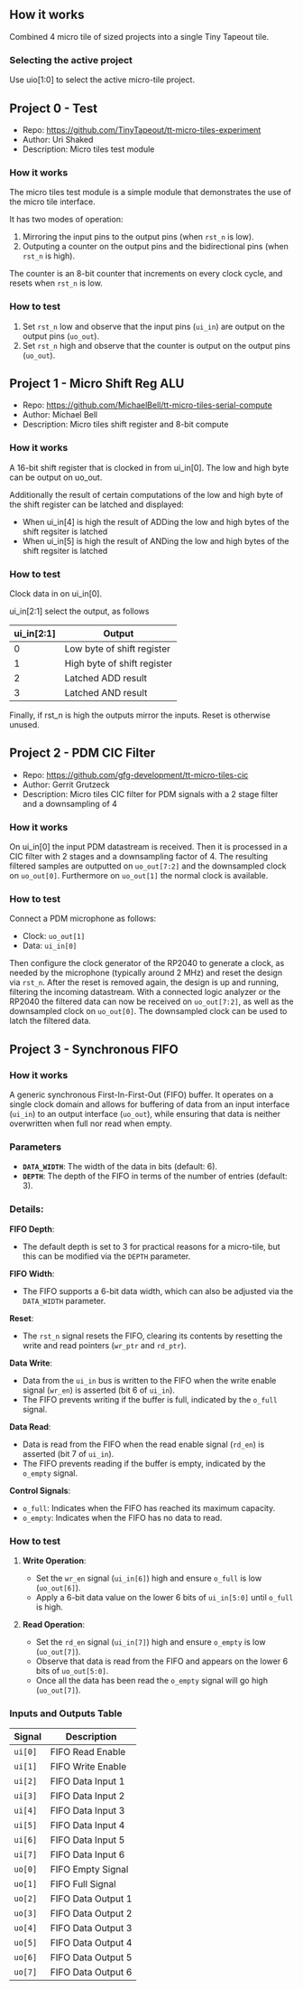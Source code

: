 <!---

This file is used to generate your project datasheet. Please fill in the information below and delete any unused
sections.

You can also include images in this folder and reference them in the markdown. Each image must be less than
512 kb in size, and the combined size of all images must be less than 1 MB.
-->

## How it works

Combined 4 micro tile of  sized projects into a single Tiny Tapeout tile.

### Selecting the active project

Use uio[1:0] to select the active micro-tile project.

## Project 0 - Test

* Repo: https://github.com/TinyTapeout/tt-micro-tiles-experiment
* Author: Uri Shaked
* Description: Micro tiles test module

### How it works

The micro tiles test module is a simple module that demonstrates the use of the micro tile interface.

It has two modes of operation:

1. Mirroring the input pins to the output pins (when `rst_n` is low).
3. Outputing a counter on the output pins and the bidirectional pins (when `rst_n` is high).

The counter is an 8-bit counter that increments on every clock cycle, and resets when `rst_n` is low.

### How to test

1. Set `rst_n` low and observe that the input pins (`ui_in`) are output on the output pins (`uo_out`).
2. Set `rst_n` high and observe that the counter is output on the output pins (`uo_out`).

## Project 1 - Micro Shift Reg ALU

* Repo: https://github.com/MichaelBell/tt-micro-tiles-serial-compute
* Author: Michael Bell
* Description: Micro tiles shift register and 8-bit compute

### How it works

A 16-bit shift register that is clocked in from ui_in[0].  The low and high byte can be output on uo_out.

Additionally the result of certain computations of the low and high byte of the shift register can be latched and displayed:

- When ui_in[4] is high the result of ADDing the low and high bytes of the shift regsiter is latched
- When ui_in[5] is high the result of ANDing the low and high bytes of the shift regsiter is latched

### How to test

Clock data in on ui_in[0].

ui_in[2:1] select the output, as follows

| ui_in[2:1] | Output                      |
|------------|-----------------------------|
| 0          | Low byte of shift register  |
| 1          | High byte of shift register |
| 2          | Latched ADD result          |
| 3          | Latched AND result          |

Finally, if rst_n is high the outputs mirror the inputs.  Reset is otherwise unused.

## Project 2 - PDM CIC Filter
* Repo: https://github.com/gfg-development/tt-micro-tiles-cic
* Author: Gerrit Grutzeck
* Description: Micro tiles CIC filter for PDM signals with a 2 stage filter and a downsampling of 4

### How it works 
On ui_in[0] the input PDM datastream is received. Then it is processed in a CIC filter with 2 stages and a downsampling factor of 4. 
The resulting filtered samples are outputted on `uo_out[7:2]` and the downsampled clock on `uo_out[0]`. Furthermore on `uo_out[1]` the normal clock is available. 

### How to test
Connect a PDM microphone as follows:
* Clock: `uo_out[1]`
* Data: `ui_in[0]`

Then configure the clock generator of the RP2040 to generate a clock, as needed by the microphone (typically around 2 MHz) and reset the design via `rst_n`. 
After the reset is removed again, the design is up and running, filtering the incoming datastream.
With a connected logic analyzer or the RP2040 the filtered data can now be received on `uo_out[7:2]`, as well as the downsampled clock on `uo_out[0]`.
The downsampled clock can be used to latch the filtered data. 

## Project 3 - Synchronous FIFO

### How it works

A generic synchronous First-In-First-Out (FIFO) buffer. It operates on a single clock domain and allows for buffering of data from an input interface (`ui_in`) to an output interface (`uo_out`), while ensuring that data is neither overwritten when full nor read when empty.

### Parameters

- **`DATA_WIDTH`**: The width of the data in bits (default: 6).
- **`DEPTH`**: The depth of the FIFO in terms of the number of entries (default: 3).

### Details:

**FIFO Depth**:
   - The default depth is set to 3 for practical reasons for a micro-tile, but this can be modified via the `DEPTH` parameter.

**FIFO Width**:
   - The FIFO supports a 6-bit data width, which can also be adjusted via the `DATA_WIDTH` parameter.

**Reset**:
   - The `rst_n` signal resets the FIFO, clearing its contents by resetting the write and read pointers (`wr_ptr` and `rd_ptr`).

**Data Write**:
   - Data from the `ui_in` bus is written to the FIFO when the write enable signal (`wr_en`) is asserted (bit 6 of `ui_in`).
   - The FIFO prevents writing if the buffer is full, indicated by the `o_full` signal.
   
**Data Read**:
   - Data is read from the FIFO when the read enable signal (`rd_en`) is asserted (bit 7 of `ui_in`).
   - The FIFO prevents reading if the buffer is empty, indicated by the `o_empty` signal.
   
**Control Signals**:
   - `o_full`: Indicates when the FIFO has reached its maximum capacity.
   - `o_empty`: Indicates when the FIFO has no data to read.
   
### How to test

1. **Write Operation**:
   - Set the `wr_en` signal (`ui_in[6]`) high and ensure `o_full` is low (`uo_out[6]`).
   - Apply a 6-bit data value on the lower 6 bits of `ui_in[5:0]` until `o_full` is high.
   
2. **Read Operation**:
   - Set the `rd_en` signal (`ui_in[7]`) high and ensure `o_empty` is low (`uo_out[7]`).
   - Observe that data is read from the FIFO and appears on the lower 6 bits of `uo_out[5:0]`.
   - Once all the data has been read the `o_empty` signal will go high (`uo_out[7]`).

### Inputs and Outputs Table

| Signal  | Description            |
|---------|------------------------|
| `ui[0]` | FIFO Read Enable        |
| `ui[1]` | FIFO Write Enable       |
| `ui[2]` | FIFO Data Input 1       |
| `ui[3]` | FIFO Data Input 2       |
| `ui[4]` | FIFO Data Input 3       |
| `ui[5]` | FIFO Data Input 4       |
| `ui[6]` | FIFO Data Input 5       |
| `ui[7]` | FIFO Data Input 6       |
| `uo[0]` | FIFO Empty Signal       |
| `uo[1]` | FIFO Full Signal        |
| `uo[2]` | FIFO Data Output 1      |
| `uo[3]` | FIFO Data Output 2      |
| `uo[4]` | FIFO Data Output 3      |
| `uo[5]` | FIFO Data Output 4      |
| `uo[6]` | FIFO Data Output 5      |
| `uo[7]` | FIFO Data Output 6      |
